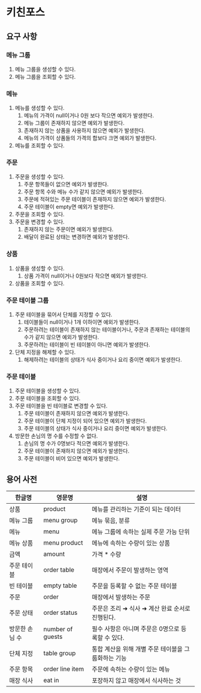 # 키친포스

## 요구 사항

### 메뉴 그룹
1. 메뉴 그룹을 생성할 수 있다.
2. 메뉴 그룹을 조회할 수 있다.

### 메뉴
1. 메뉴를 생성할 수 있다.
   1. 메뉴의 가격이 null이거나 0원 보다 작으면 예외가 발생한다.
   2. 메뉴 그룹이 존재하지 않으면 예외가 발생한다.
   3. 존재하지 않는 상품을 사용하지 않으면 예외가 발생한다. 
   4. 메뉴의 가격이 상품들의 가격의 합보다 크면 예외가 발생한다.
2. 메뉴를 조회할 수 있다.

### 주문
1. 주문을 생성할 수 있다.
   1. 주문 항목들이 없으면 예외가 발생한다.
   2. 주문 항목 수와 메뉴 수가 같지 않으면 예외가 발생한다.
   3. 주문에 적혀있는 주문 테이블이 존재하지 않으면 예외가 발생한다. 
   4. 주문 테이블이 empty면 예외가 발생한다. 
2. 주문을 조회할 수 있다.
3. 주문을 변경할 수 있다.
   1. 존재하지 않는 주문이면 예외가 발생한다.
   2. 배달이 완료된 상태는 변경하면 예외가 발생한다.

### 상품
1. 상품을 생성할 수 있다.
   1. 상품 가격이 null이거나 0원보다 작으면 예외가 발생한다.
2. 상품을 조회할 수 있다.

### 주문 테이블 그룹
1. 주문 테이블을 묶어서 단체를 지정할 수 있다. 
   1. 테이블들이 null이거나 1개 이하이면 예외가 발생한다.
   2. 주문하려는 테이블이 존재하지 않는 테이블이거나, 주문과 존재하는 테이블의 수가 같지 않으면 예외가 발생한다.
   3. 주문하려는 테이블이 빈 테이블이 아니면 예외가 발생한다.
2. 단체 지정을 해제할 수 있다. 
   1. 해제하려는 테이블의 상태가 식사 중이거나 요리 중이면 예외가 발생한다.

### 주문 테이블
1. 주문 테이블을 생성할 수 있다.
2. 주문 테이블을 조회할 수 있다.
3. 주문 테이블을 빈 테이블로 변경할 수 있다.
   1. 주문 테이블이 존재하지 않으면 예외가 발생한다.
   2. 주문 테이블이 단체 지정이 되어 있으면 예외가 발생한다.
   3. 주문 테이블의 상태가 식사 중이거나 요리 중이면 예외가 발생한다.
4. 방문한 손님의 명 수를 수정할 수 없다.
   1. 손님의 명 수가 0명보다 적으면 예외가 발생한다.
   2. 주문 테이블이 존재하지 않으면 예외가 발생한다.
   3. 주문 테이블이 비어 있으면 예외가 발생한다.

## 용어 사전

| 한글명 | 영문명 | 설명 |
| --- | --- | --- |
| 상품 | product | 메뉴를 관리하는 기준이 되는 데이터 |
| 메뉴 그룹 | menu group | 메뉴 묶음, 분류 |
| 메뉴 | menu | 메뉴 그룹에 속하는 실제 주문 가능 단위 |
| 메뉴 상품 | menu product | 메뉴에 속하는 수량이 있는 상품 |
| 금액 | amount | 가격 * 수량 |
| 주문 테이블 | order table | 매장에서 주문이 발생하는 영역 |
| 빈 테이블 | empty table | 주문을 등록할 수 없는 주문 테이블 |
| 주문 | order | 매장에서 발생하는 주문 |
| 주문 상태 | order status | 주문은 조리 ➜ 식사 ➜ 계산 완료 순서로 진행된다. |
| 방문한 손님 수 | number of guests | 필수 사항은 아니며 주문은 0명으로 등록할 수 있다. |
| 단체 지정 | table group | 통합 계산을 위해 개별 주문 테이블을 그룹화하는 기능 |
| 주문 항목 | order line item | 주문에 속하는 수량이 있는 메뉴 |
| 매장 식사 | eat in | 포장하지 않고 매장에서 식사하는 것 |
